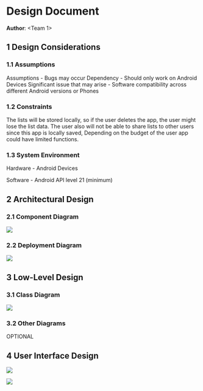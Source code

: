 # Design Document

**Author**: <Team 1>

## 1 Design Considerations

### 1.1 Assumptions

Assumptions - Bugs may occur
Dependency - Should only work on Android Devices
Significant issue that may arise - Software compatibility across different Android versions or Phones

### 1.2 Constraints

The lists will be stored locally, so if the user deletes the app, the user might lose the list data. The user also will not be able to share lists to other users since this app is locally saved, Depending on the budget of the user app could have limited functions.

### 1.3 System Environment

Hardware - Android Devices

Software - Android API level 21 (minimum)

## 2 Architectural Design

### 2.1 Component Diagram

![](https://lh6.googleusercontent.com/IjlqvSPFNIxSeYI642yajI_VVjuN9jXV0OrGGo5YuyWwob14LlmBWMi_oKspivBVhrmNHBpHKIj1ZCQkHmAiCJBAYmfzOULiMbSJeMS9l2gGeUM7QoSV7ndiV8B8RWPvU7p_T5QJ)

### 2.2 Deployment Diagram

![](https://lh3.googleusercontent.com/0KldkeepoCa_loNQSVdDwF46vWW9m9c1L5b4_gPA0uIZ3aprA9DotLiHMiZ4EWUemqQVhvq2MDWRSWWP2QOysEdQths2C2Yhn5AKbZi_IBGLL21jVKn9BO4O5cOIg9JMvQsD4uL3)

## 3 Low-Level Design

### 3.1 Class Diagram

![](https://lh3.googleusercontent.com/JyouqzddzVupuPyAjZdI_deIgsDA7qMRt3gfjTCTaaJCEfCb1vp-xE5-UdZ7FoRVrn_qi_XfEVMvrOKiIlWSpUWezylr5GLCrxeD7tuVQ1z0ZaH7kHRmoSpJyt2kUBc7E0ANW1Sz)

### 3.2 Other Diagrams

OPTIONAL

## 4 User Interface Design

![](https://lh5.googleusercontent.com/i880HhSU5YpcN0D48beAf4VB_gB_u4IuidXWvloIfXvXJ1HlfGh2xateJWNehu3tB7XXW1PRlLmVRKi-arwds5I76jHSYnc0LRSVaKQZJB_EO4NeCSj5WtOgwI_H1y_3sXBO8qGq)

![](https://lh5.googleusercontent.com/qAD8ZtNkwosTKOPur1qohWnVhjpio7WiK9TNgO98wzoPyKS8AOvK62xlHkmhMZdjS_KXECCjIWXteekFILvZk4pQVE3UA46QvM-UQazjxJ7BYC5iFODZQyyr3wsFZ3_aMsNbFyqe)
